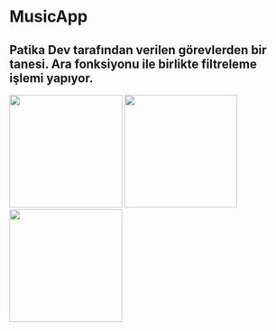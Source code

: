 # MusicApp
## Patika Dev tarafından verilen görevlerden bir tanesi. Ara fonksiyonu ile birlikte filtreleme işlemi yapıyor.

<img src ="https://i.hizliresim.com/cbtqsgq.PNG" height=200px>
<img src ="https://i.hizliresim.com/cthq4tn.PNG" height=200px>
<img src ="https://i.hizliresim.com/qspjag3.PNG" height=200px>

